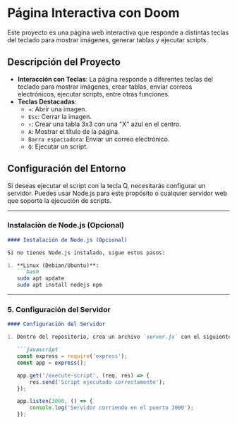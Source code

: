 # Página Interactiva con Doom

Este proyecto es una página web interactiva que responde a distintas teclas del teclado para mostrar imágenes, generar tablas y ejecutar scripts.

## Descripción del Proyecto
- **Interacción con Teclas**: La página responde a diferentes teclas del teclado para mostrar imágenes, crear tablas, enviar correos electrónicos, ejecutar scripts, entre otras funciones.
- **Teclas Destacadas**:
  - `→`: Abrir una imagen.
  - `Esc`: Cerrar la imagen.
  - `↑`: Crear una tabla 3x3 con una "X" azul en el centro.
  - `A`: Mostrar el título de la página.
  - `Barra espaciadora`: Enviar un correo electrónico.
  - `Q`: Ejecutar un script.

## Configuración del Entorno
Si deseas ejecutar el script con la tecla Q, necesitarás configurar un servidor. Puedes usar Node.js para este propósito o cualquier servidor web que soporte la ejecución de scripts.

---

### Instalación de Node.js (Opcional)

```markdown
#### Instalación de Node.js (Opcional)

Si no tienes Node.js instalado, sigue estos pasos:

1. **Linux (Debian/Ubuntu)**:
   ```bash
   sudo apt update
   sudo apt install nodejs npm
```

---

### 5. Configuración del Servidor

```markdown
#### Configuración del Servidor

1. Dentro del repositorio, crea un archivo `server.js` con el siguiente contenido:

   ```javascript
   const express = require('express');
   const app = express();

   app.get('/execute-script', (req, res) => {
       res.send('Script ejecutado correctamente');
   });

   app.listen(3000, () => {
       console.log('Servidor corriendo en el puerto 3000');
   });

